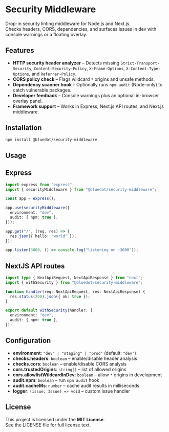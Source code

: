 # Security Middleware

Drop-in security linting middleware for Node.js and Next.js.  
Checks headers, CORS, dependencies, and surfaces issues in dev with console warnings or a floating overlay.

## Features

- **HTTP security header analyzer** – Detects missing `Strict-Transport-Security`, `Content-Security-Policy`, `X-Frame-Options`, `X-Content-Type-Options`, and `Referrer-Policy`.
- **CORS policy check** – Flags wildcard `*` origins and unsafe methods.
- **Dependency scanner hook** – Optionally runs `npm audit` (Node-only) to catch vulnerable packages.
- **Developer feedback** – Console warnings plus an optional in-browser overlay panel.
- **Framework support** – Works in Express, Next.js API routes, and Next.js middleware.

## Installation

```sh
npm install @bluedot/security-middleware
```

## Usage

## Express
```ts
import express from "express";
import { securityMiddleware } from "@bluedot/security-middleware";

const app = express();

app.use(securityMiddleware({
  environment: "dev",
  audit: { npm: true },
}));

app.get("/", (req, res) => {
  res.json({ hello: "world" });
});

app.listen(3000, () => console.log("listening on :3000"));
```

## NextJS API routes
```ts
import type { NextApiRequest, NextApiResponse } from "next";
import { withSecurity } from "@bluedot/security-middleware";

function handler(req: NextApiRequest, res: NextApiResponse) {
  res.status(200).json({ ok: true });
}

export default withSecurity(handler, {
  environment: "dev",
  audit: { npm: true },
});
```

## Configuration

- **environment**: `"dev" | "staging" | "prod"` (default: `"dev"`)
- **checks.headers**: `boolean` – enable/disable header analysis
- **checks.cors**: `boolean` – enable/disable CORS analysis
- **cors.trustedOrigins**: `string[]` – list of allowed origins
- **cors.allowlistWildcardInDev**: `boolean` – allow `*` origins in development
- **audit.npm**: `boolean` – run `npm audit` hook
- **audit.cacheMs**: `number` – cache audit results in milliseconds
- **logger**: `(issue: Issue) => void` – custom issue handler

## License

This project is licensed under the **MIT License**.  
See the LICENSE file for full license text.
